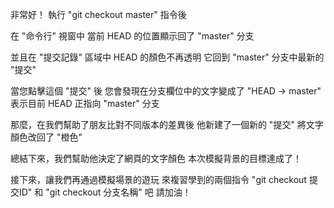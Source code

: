 非常好！
執行 "git checkout master" 指令後

在 "命令行" 視窗中
當前 HEAD 的位置顯示回了 "master" 分支

並且在 "提交記錄" 區域中 
HEAD 的顏色不再透明
它回到 "master" 分支中最新的 "提交"

當您點擊這個 "提交" 後
您會發現在分支欄位中的文字變成了 "HEAD -> master"
表示目前 HEAD 正指向 "master" 分支

那麼，在我們幫助了朋友比對不同版本的差異後
他新建了一個新的 "提交"
將文字顏色改回了 "橙色"

總結下來，我們幫助他決定了網頁的文字顏色
本次模擬背景的目標達成了！

接下來，讓我們再通過模擬場景的遊玩
來複習學到的兩個指令
"git checkout 提交ID" 和 "git checkout 分支名稱" 吧
請加油！
